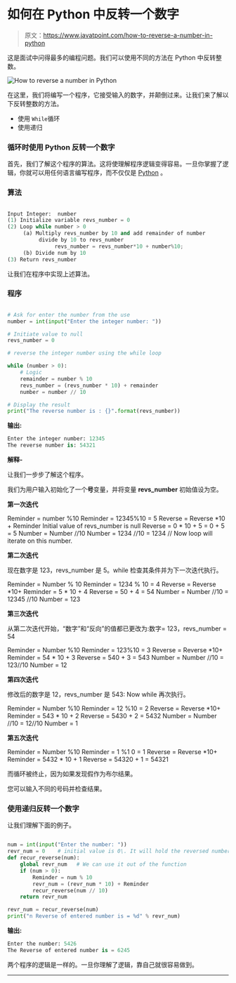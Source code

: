 # 如何在 Python 中反转一个数字

> 原文：<https://www.javatpoint.com/how-to-reverse-a-number-in-python>

这是面试中问得最多的编程问题。我们可以使用不同的方法在 Python 中反转整数。

![How to reverse a number in Python](img/a9e0351c2d6539b336a0de21971e4799.png)

在这里，我们将编写一个程序，它接受输入的数字，并颠倒过来。让我们来了解以下反转整数的方法。

*   使用 `While`循环
*   使用递归

### 循环时使用 Python 反转一个数字

首先，我们了解这个程序的算法。这将使理解程序逻辑变得容易。一旦你掌握了逻辑，你就可以用任何语言编写程序，而不仅仅是 [Python](https://www.javatpoint.com/python-tutorial) 。

### 算法

```py

Input Integer:  number
(1) Initialize variable revs_number = 0
(2) Loop while number > 0
     (a) Multiply revs_number by 10 and add remainder of number 
          divide by 10 to revs_number
               revs_number = revs_number*10 + number%10;
     (b) Divide num by 10
(3) Return revs_number

```

让我们在程序中实现上述算法。

### 程序

```py

# Ask for enter the number from the use
number = int(input("Enter the integer number: "))

# Initiate value to null
revs_number = 0

# reverse the integer number using the while loop

while (number > 0):
    # Logic
    remainder = number % 10
    revs_number = (revs_number * 10) + remainder
    number = number // 10

# Display the result
print("The reverse number is : {}".format(revs_number))

```

**输出:**

```py
Enter the integer number: 12345
The reverse number is: 54321

```

**解释-**

让我们一步步了解这个程序。

我们为用户输入初始化了一个**号**变量，并将变量 **revs_number** 初始值设为空。

**第一次迭代**

Reminder = number %10
Reminder = 12345%10 = 5
Reverse = Reverse *10 + Reminder Initial value of revs_number is null
Reverse = 0 * 10 + 5 = 0 + 5 = 5
Number = Number //10
Number = 1234 //10 = 1234 // Now loop will iterate on this number.

**第二次迭代**

现在数字是 123，revs_number 是 5。while 检查其条件并为下一次迭代执行。

Reminder = Number % 10
Reminder = 1234 % 10 = 4
Reverse = Reverse *10+ Reminder = 5 * 10 + 4
Reverse = 50 + 4 = 54
Number = Number //10 = 12345 //10
Number = 123

**第三次迭代**

从第二次迭代开始，“数字”和“反向”的值都已更改为:数字= 123，revs_number = 54

Reminder = Number %10
Reminder = 123%10 = 3
Reverse = Reverse *10+ Reminder = 54 * 10 + 3
Reverse = 540 + 3 = 543
Number = Number //10 = 123//10
Number = 12

**第四次迭代**

修改后的数字是 12，revs_number 是 543: Now while 再次执行。

Reminder = Number %10
Reminder = 12 %10 = 2
Reverse = Reverse *10+ Reminder = 543 * 10 + 2
Reverse = 5430 + 2 = 5432
Number = Number //10 = 12//10
Number = 1

**第五次迭代**

Reminder = Number %10
Reminder = 1 %1 0 = 1
Reverse = Reverse *10+ Reminder = 5432 * 10 + 1
Reverse = 54320 + 1 = 54321

而循环被终止，因为如果发现假作为布尔结果。

您可以输入不同的号码并检查结果。

### 使用递归反转一个数字

让我们理解下面的例子。

```py

num = int(input("Enter the number: "))
revr_num = 0    # initial value is 0\. It will hold the reversed number
def recur_reverse(num):
    global revr_num   # We can use it out of the function
    if (num > 0):
        Reminder = num % 10
        revr_num = (revr_num * 10) + Reminder
        recur_reverse(num // 10)
    return revr_num

revr_num = recur_reverse(num)
print("n Reverse of entered number is = %d" % revr_num)

```

**输出:**

```py
Enter the number: 5426
The Reverse of entered number is = 6245

```

两个程序的逻辑是一样的。一旦你理解了逻辑，靠自己就很容易做到。

* * *